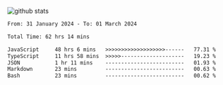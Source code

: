 
![github stats](https://github-readme-stats.vercel.app/api?username=realmahd1&show_icons=true&theme=codeSTACKr&hide_rank=true&count_private=true)

<!--START_SECTION:waka-->

```txt
From: 31 January 2024 - To: 01 March 2024

Total Time: 62 hrs 14 mins

JavaScript     48 hrs 6 mins   >>>>>>>>>>>>>>>>>>>------   77.31 %
TypeScript     11 hrs 58 mins  >>>>>--------------------   19.23 %
JSON           1 hr 11 mins    -------------------------   01.93 %
Markdown       23 mins         -------------------------   00.63 %
Bash           23 mins         -------------------------   00.62 %
```

<!--END_SECTION:waka-->
